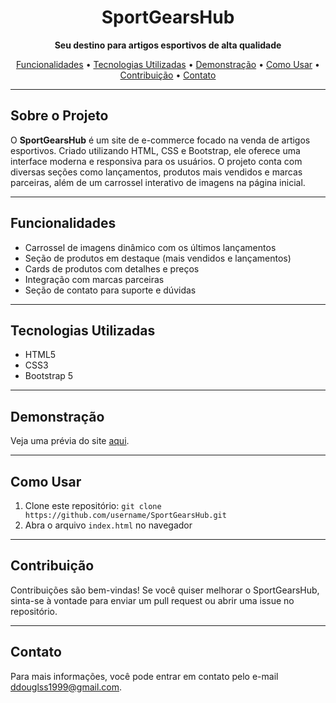 <h1 align="center">SportGearsHub</h1>
<p align="center">
  <strong>Seu destino para artigos esportivos de alta qualidade</strong>
</p>

<p align="center">
  <a href="#funcionalidades">Funcionalidades</a> •
  <a href="#tecnologias-utilizadas">Tecnologias Utilizadas</a> •
  <a href="#demonstração">Demonstração</a> •
  <a href="#como-usar">Como Usar</a> •
  <a href="#contribuição">Contribuição</a> •
  <a href="#contato">Contato</a>
</p>

<hr>

<h2 id="sobre">Sobre o Projeto</h2>
<p>
  O <strong>SportGearsHub</strong> é um site de e-commerce focado na venda de artigos esportivos. 
  Criado utilizando HTML, CSS e Bootstrap, ele oferece uma interface moderna e responsiva para os usuários. 
  O projeto conta com diversas seções como lançamentos, produtos mais vendidos e marcas parceiras, além de um carrossel interativo de imagens na página inicial.
</p>

<hr>

<h2 id="funcionalidades">Funcionalidades</h2>
<ul>
  <li>Carrossel de imagens dinâmico com os últimos lançamentos</li>
  <li>Seção de produtos em destaque (mais vendidos e lançamentos)</li>
  <li>Cards de produtos com detalhes e preços</li>
  <li>Integração com marcas parceiras</li>
  <li>Seção de contato para suporte e dúvidas</li>
</ul>

<hr>

<h2 id="tecnologias-utilizadas">Tecnologias Utilizadas</h2>
<ul>
  <li>HTML5</li>
  <li>CSS3</li>
  <li>Bootstrap 5</li>
</ul>

<hr>

<h2 id="demonstração">Demonstração</h2>
<p>
  Veja uma prévia do site <a href="https://www.figma.com/proto/IpjimX9AoJLBJgv9SSYkwj/SPORTS-GEAR-HUB?node-id=1-2" target="_blank">aqui</a>.
</p>

<hr>

<h2 id="como-usar">Como Usar</h2>
<ol>
  <li>Clone este repositório: <code>git clone https://github.com/username/SportGearsHub.git</code></li>
  <li>Abra o arquivo <code>index.html</code> no navegador</li>
</ol>

<hr>

<h2 id="contribuição">Contribuição</h2>
<p>
  Contribuições são bem-vindas! Se você quiser melhorar o SportGearsHub, sinta-se à vontade para enviar um pull request ou abrir uma issue no repositório.
</p>

<hr>

<h2 id="contato">Contato</h2>
<p>
  Para mais informações, você pode entrar em contato pelo e-mail <a href="mailto:seuemail@example.com">ddouglss1999@gmail.com</a>.
</p>
